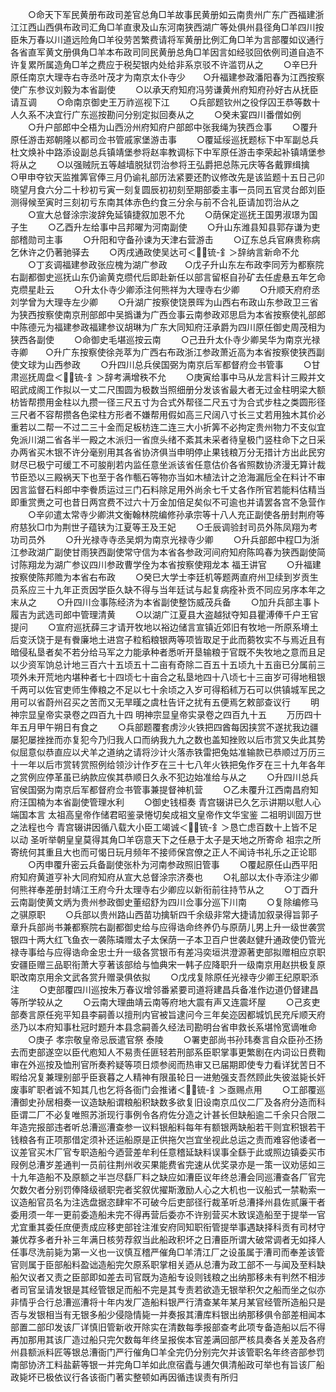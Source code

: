 <!-- { "loadSidebar": true } -->
　　○命天下军民黄册布政司差官总角□羊故事民黄册如云南贵州广东广西福建浙江江西山西俱布政司汇角□羊直隶及山东河南狭西湖广等处俱州县径角□羊四川按臣朱万春以川道远险角□羊役劳苦繁费请将军黄册比例汇角□羊为言部覆如议通行各省直军黄文册俱角□羊本布政司同民黄册总角□羊因言如经驳回依例司道自造不许复累所属造角□羊之费应于税契银内处给非系京驳不许滥罚从之
　　○辛巳升原任南京大理寺右寺丞叶茂才为南京太仆寺少　　○升福建参政潘阳春为江西按察使广东参议刘毅为本省副使
　　○以承天府知府冯劳谦黄州府知府孙好古从抚臣请互调
　　○命南京御史王万祚巡视下江
　　○兵部题钦州之役俘囚王恭等数十人久系不决宜行广东巡按勘问分别定拟回奏从之
　　○癸未宴四川番僧如例
　　○升户部郎中仝梧为山西汾州府知府户部郎中张我绳为狭西佥事
　　○覆升原任游击郑朝隆以都司佥书管戚家堡游击事
　　○覆延绥巡抚题标下中军副总兵杜文焕补中路添设副总兵镇靖堡参将赵率教调标下中军原任游击李荣起补镇靖堡参将从之
　　○以强贼阮五等越墙脱狱罚治参将王弘爵把总陈元庆等各戴罪缉擒　　○甲申夺钦天监推筭官俸三月仍谕礼部历法紧要还酌议修改先是该监题十五日己卯晓望月食六分二十秒初亏寅一刻复圆辰初初刻至期部委主事一员同五官灵台郎刘臣测得候至寅时三刻初亏东南其体赤色约食三分余与前不合礼臣请加罚治从之
　　○宣大总督涂宗浚辞免延镇捷叙加恩不允
　　○荫保定巡抚王国男淑璟为国子生
　　○乙酉升左给事中吕邦曜为河南副使
　　○升山东潍县知县郭存谦为吏部稽勋司主事
　　○升阳和守备孙谏为天津右营游击
　　○辽东总兵官麻贵称病乞休许之仍著驰驿去
　　○丙戌通政使吴达可＜锍-釒＞辞纳言新命不允
　　○丁亥调福建参政张应槐为湖广参政　　○戊子升山东左布政李同芳为都察院右副都御史巡抚山东仍谕黄克缵代后即赴新任以部言留枢自孙矿去任虗悬五年乞命克缵星赴云
　　○升太仆寺少卿添注何熊祥为大理寺右少卿
　　○升顺天府府丞刘学曾为大理寺左少卿
　　○升湖广按察使饶景晖为山西右布政山东参政卫三省为狭西按察使南京刑部郎中吴撝谦为广西佥事云南参政邓思启为本省按察使礼部郎中陈德元为福建参政福建参议胡琳为广东大同知府汪承爵为四川原任御史周茂相为狭西各副使
　　○命御史毛堪巡按云南
　　○己丑升太仆寺少卿吴华为南京光禄寺卿　　○升广东按察使徐尧萃为广西右布政浙江参政萧近高为本省按察使狭西副使文球为山西参政
　　○升四川总兵侯国弼为南京后军都督府佥书管事
　　○甘肃巡抚周盘＜锍-釒＞辞考满增秩不允
　　○庚寅给事中马从龙言料计三殿并文昭武成阁工作拟以一丈二尺围圆为极数当照细册分发该省最大者无过金柱明梁大额枋皆帮攒用金柱以九攒一径三尺五寸为合式外帮径二尺五寸为合式步柱之类圆形径三尺者不容帮攒各色梁柱方形者不嫌帮用假如高三尺阔八寸长三丈若用独木其价必重若以二帮一不过二三十金而足板枋连二连三大小折筭不必拘定贵州物力不支似宜免派川湖二省各半一殿之木派归一省庶头绪不紊其未采者待皇极门竖柱命下之日采办两省买木银不许分毫别用其各省协济俱当申明停止果钱粮万分无措计方出此民穷财尽已极宁可缓工不可朘削若内监任意坐派该省任意估价各省照数协济漫无算计裁节臣恐以三殿祸天下也至于各作甎石等物亦当如木植法计之沧海漏卮全在料计不审因言监督石料郎中李餋质运过三门石料除足用外尚余七千丈各作所官若能料估精当即重赏赉之可也昔日两宫费不过六十万金加倍足矣似不可逾也并请罢各宫不急营作
　　○辛卯遣太常寺少卿洪文衡翰林院编修孙承宗等十八人充正副使各册封荆府等府慈狄□巾为荆世子蕴铗为江夏等王及王妃
　　○壬辰调验封司员外陈凤翔为考功司员外
　　○升光禄寺寺丞吴炯为南京光禄寺少卿
　　○升兵部郎中程□为浙江参政湖广副使甘雨狭西副使常守信为本省各参政河间府知府陈鸣春为狭西副使简讨陈翔龙为湖广参议四川参政曹学佺为本省按察使翔龙本  福王讲官
　　○升福建按察使陈邦赡为本省右布政
　　○癸巳大学士李廷机等题两直府州卫续到岁贡生员系应三十九年正贡因学臣久缺不得与当年廷试与起复病痊补贡不同应另序本年之末从之
　　○升四川佥事陈经济为本省副使整饬威茂兵备
　　○加升兵部主事卜履吉为武选司郎中管理清黄
　　○以湖广江夏县大盗越狱夺知县瞿溥俸千户王官提问
　　○宣府巡抚薛三才请开牧地以裕边储言宣镇近郊旧有牧地一所原系塉土后变沃饶于是有餋廉地土进宫子粒稻粮银两等项皆取足于此而蒭牧实不与焉近且有暗侵私垦者矣不若分给马军之力能承种者悉听开垦输粮于官既不失牧地之意而且足以少资军饷总计地三百六十五顷五十二亩有奇除二百五十五顷九十五亩已分属前三项外未开荒地内堪种者七十四顷七十亩合之私垦地四十八顷七十三亩岁可得地租银千两可以佐官吏师生俸粮之不足以七十余顷之入岁可得稻秫万石可以供镇城军民之用可以省蔚州召买之苦而又无旱暵之虞杜告讦之扰有五便焉乞敕部查议行
　　明神宗显皇帝实录卷之四百九十四
明神宗显皇帝实录卷之四百九十五
　　万历四十年五月甲午朔日有食之
　　○兵部题覆套虏沙火铁把四酋每因挟赏不遂扰我边疆屡犯屡挫挫而亦复犯今乃归我人口而纳我九九之数也盖知挫败以后市赏又失此其势似屈意似恭直应以犬羊之道纳之请将沙计火落赤铁雷把兔姑准输款已恭顺过万历三十一年以后市赏转赏照例给领沙计作歹在三十七八年火铁把兔作歹在三十九年各年之赏例应停革虽已纳款应俟其恭顺日久永不犯边始准给与从之
　　○升四川总兵官侯国弼为南京后军都督府佥书管事兼提督神机营
　　○乙未覆升江西南昌府知府汪国楠为本省副使管理水利
　　○御史钱桓奏  青宫辍讲已久乞示讲期以慰人心端国本言  太祖高皇帝作储君昭鉴录惓切矣成祖文皇帝作文华宝鉴  二祖明训固万世之法程也今  青宫辍讲因循八载大小臣工竭诚＜锍-釒＞恳亡虑百数十上皆不足以动  圣听举朝皇皇莫得其角□羊窃意天下之任悬于太子是天地之所寄命  祖宗之所寄统何其重且大也而可愒日玩月频年不接师保宫僚之正人不闻诗书礼乐之正论耶
　　○丙申覆升密云兵备副使张朴为河南参政照旧管事
　　○覆起原任山西平阳府知府黄道亨补大同府知府从宣大总督涂宗济奏也
　　○礼部以太仆寺添注少卿何熊祥奉差册封靖江王府今升太理寺右少卿应以新衔前往持节从之
　　○丁酉升云南副使黄文炳为贵州参政御史董绍舒为四川佥事分巡下川南
　　○复除编修马之骐原职
　　○兵部以贵州路山西苗功擒斩四千余级非常大捷请加叙录得旨郭子章升兵部尚书兼都察院右副都御史给与应得诰命终养仍与原荫儿男上升一级世袭赏银四十两大红飞鱼衣一袭陈璘赠太子太保荫一子本卫百户世袭赵健升通政使仍管光禄寺事给与应得诰命金忠士升一级各赏银币有差冯奕垣洪澄源著吏部拟赠相应京职安疆臣赠三品职衔萧大亨著该部给与恤典宋一韩子应降职升一级南京用赵拱极复原职改南京用余文武各赏升赠录俱依拟
　　○戊戌复除原任光禄寺少卿王纪原职添注
　　○吏部覆四川巡按朱万春议增邻番紧要司道将建昌兵备准作边道仍督建昌等所学较从之
　　○云南大理曲靖云南等府地大震有声又连震坏屋
　　○己亥吏部奏言原任宛平知县李嗣善以擅刑内官被旨逮问今三年矣迩因都城饥民充斥顺天府丞乃以本府知事杜冠时题升本县念嗣善久经法司勘明台省申救长系堪怜宽谪唯命
　　○庚子  孝宗敬皇帝忌辰遣官祭  泰陵
　　○署吏部尚书孙玮奏言自众臣孙丕扬去而吏部遂空以臣代庖知人不易责任匪轻若刑部系臣职掌事更繁剧在内词讼日费鞫审在外巡按及恤刑官所奏矜疑等项日烦参阅而热审又已届期即使专力看详犹苦日不暇给况复兼理别部乎臣衰暮之人精神有限虽轮日一进勉强支吾然顾此失彼滋毙长奸废事旷职者诚不知其几也乞将各衙门会推诸＜锍-釒＞亟赐点用
　　○工部覆巡漕御史孙居相奏一议造缺船谓粮船积缺数多欲复旧设南京瓜仪二厂及各府分造而科臣谓二厂不必复唯照苏浙现行事例令各府佐分造之计甚长但缺船逾二千余只合限二年造完报部违者听总漕巡漕查参一议料银船料每年有额银两缺船若干则宜积银若干钱粮各有正项那借定须补还运船原是正供拖欠岂宜坐视此总运之责而难容他诿者一议差官买木厂官专职造船今迺营差牟利任意稽延缺料误事全繇于此或照边镇委买市叚例总漕岁差通判一员前往荆州收买果能费省完速从优奖录亦是一策一议劝惩如三十九年造船不及原额之半岂尽繇厂料之缺应如漕臣议年终总漕会同巡漕查各厂官完欠数欠者分别罚俸降级禠职完者奖叙优擢斯激励人心之大机也一议船式一禁勒索一议造船官员名为注选盘据恣肆牢不可破今后吏部径行裁革听总漕择州县佐贰廉干者委用须一年一更前委造船未完不得再营后委亦不许别营买木致误造船至于提举一官尤宜重其委任庶便责成应移吏部铨注淮安府同知职衔管提举事遇缺择科贡有司材守兼优荐多者升补三年满日核劳荐叙当此船政积坏之日漕臣所谓大破常调者无如择人任事尽洗前毙为第一义也一议慎互稽严催角□羊清江厂之设虽属于漕司而奉差该管官则属于臣部船料盈诎造船完欠原系职掌相关迺从总漕为政工部不一与闻及至料缺船欠议者又责之臣部即如差去司官既为造船专设则钱粮之出纳那移未有判然不相涉者司官呈请发银是其经管银足而船不完是其专责若欲造无银举积欠之船而坐之似亦非情乎合行总漕巡漕将十年内发厂造船料银严行清查某年某月某官经管所造船只是否与发银相当有无银多船少侵隐情毙一并奏报其漕库料银出纳那移俱令部差相闻本部置二部印发该厂详慎旧管新收开除实在清数每季报部查考此项专备造船以后不得再加那用其该厂造过船只完欠数每年终呈报俟本官差满回部严核具奏各关差及各府州县额派料匠等银总漕衙门严行催角□羊全完仍分别完欠并该管职名年终咨部参罚南部协济工料盐薪等银一并完角□羊如此庶宿蠹与逋欠俱清船政可举也有旨该厂船政毙坏已极依议行各该衙门著实整顿如再因循违误责有所归
